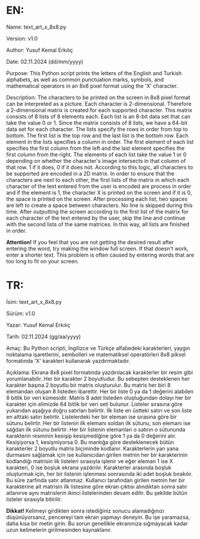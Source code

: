 # EN:

Name: text_art_x_8x8.py

Version: v1.0

Author: Yusuf Kemal Erkılıç

Date: 02.11.2024 (dd/mm/yyyy)

Purpose:
This Python script prints the letters of the English and Turkish alphabets, as well as common punctuation marks, symbols, and mathematical operators in an 8x8 pixel format using the 'X' character.

Description:
The characters to be printed on the screen in 8x8 pixel format can be interpreted as a picture. Each character is 2-dimensional. Therefore a 2-dimensional matrix is created for each supported character.
This matrix consists of 8 lists of 8 elements each. Each list is an 8-bit data set that can take the value 0 or 1. Since the matrix consists of 8 lists, we have a 64-bit data set for each character.
The lists specify the rows in order from top to bottom. The first list is the top row and the last list is the bottom row.
Each element in the lists specifies a column in order. The first element of each list specifies the first column from the left and the last element specifies the first column from the right.
The elements of each list take the value 1 or 0 depending on whether the character's image intersects in that column of that row. 1 if it does, 0 if it does not.
According to this logic, all characters to be supported are encoded in a 2D matrix.
In order to ensure that the characters are next to each other, the first lists of the matrix in which each character of the text entered from the user is encoded are process in order
and if the element is 1, the character X is printed on the screen and if it is 0, the space is printed on the screen.
After processing each list, two spaces are left to create a space between characters. No line is skipped during this time.
After outputting the screen according to the first list of the matrix for each character of the text entered by the user, skip the line and continue with the second lists of the same matrices.
In this way, all lists are finished in order.

**Attention!**
If you feel that you are not getting the desired result after entering the word, try making the window full screen.
If that doesn't work, enter a shorter text. This problem is often caused by entering words that are too long to fit on your screen.


# TR:

İsim: text_art_x_8x8.py

Sürüm: v1.0

Yazar: Yusuf Kemal Erkılıç

Tarih: 02.11.2024 (gg/aa/yyyy)

Amaç:
Bu Python scripti, İngilizce ve Türkçe alfabedeki karakterleri, yaygın noktalama işaretlerini,
sembolleri ve matematiksel operatörleri 8x8 piksel formatında 'X' karakteri kullanarak yazdırmaktadır.

Açıklama:
Ekrana 8x8 pixel formatında yazdırılacak karakterler bir resim gibi yorumlanabilir. Her bir karakter 2 boyutludur.
Bu sebepten desteklenen her karakter başına 2 boyutlu bir matris oluşturulur. Bu matris her biri 8 elemandan oluşan 8 listeden ibarettir. Her bir liste 0 ya da 1 değerini alabilen 8 bitlik bir veri kümesidir.
Matris 8 adet listeden oluştuğundan dolayı her bir karakter için elimizde 64 bitlik bir veri seti bulunur. Listeler sırasına göre yukarıdan aşağıya doğru satırları belirtir.
İlk liste en üstteki satırı ve son liste en alttaki satırı belirtir. Listelerdeki her bir eleman ise sırasına göre bir sütunu belirtir.
Her bir listenin ilk elemanı soldan ilk sütunu, son elemanı ise sağdan ilk sütunu belirtir.
Her bir listenin elemanları o satırın o sütununda karakterin resminin kesişip kesişmediğine göre 1 ya da 0 değerini alır. Kesişiyorsa 1, kesişmiyorsa 0.
Bu mantığa göre desteklenecek bütün karakterler 2 boyutlu matris biçiminde kodlanır.
Karakterlerin yan yana durmasını sağlamak için ise kullanıcıdan girilen metnin her bir karakterinin kodlandığı matrisin ilk listeleri sırasıyla işlenir ve eğer eleman 1 ise X karakteri, 0 ise boşluk ekrana yazdırılır.
Karakterler arasında boşluk oluşturmak için, her bir listenin işlenmesi sonrasında  iki adet boşluk bırakılır. Bu süre zarfında satır atlanmaz.
Kullanıcı tarafından girilen metnin her bir karakterine ait matrisin ilk listesine göre ekran çıktısı alındıktan sonra satır atlanırve aynı matrislerin ikinci listelerinden devam edilir.
Bu şekilde bütün listeler sırasıyla bitirilir.

**Dikkat!**
Kelimeyi girdikten sonra istediğiniz sonucu alamadığınızı düşünüyorsanız, pencereyi tam ekran yapmayı deneyin.
Bu işe yaramazsa, daha kısa bir metin girin. Bu sorun genellikle ekranınıza sığmayacak kadar uzun kelimelerin girilmesinden kaynaklanır.
